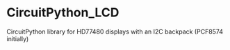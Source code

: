 # CircuitPython_LCD
CircuitPython library for HD77480 displays with an I2C backpack (PCF8574 initially)
